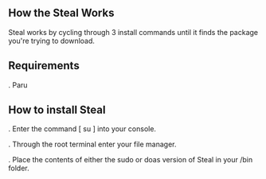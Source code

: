 ## How the Steal Works
Steal works by cycling through 3 install commands until it finds the package you're trying to download.

## Requirements 
. Paru

## How to install Steal
. Enter the command [ su ] into your console.

. Through the root terminal enter your file manager.

. Place the contents of either the sudo or doas version of Steal in your /bin folder.
